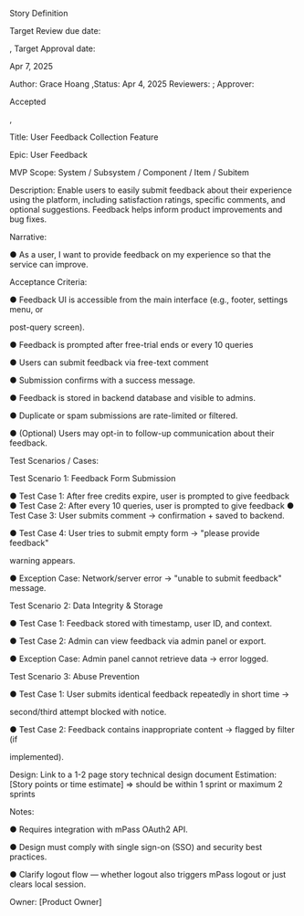 Story Definition

Target Review due date:

, Target Approval date:

Apr 7, 2025

Author: Grace Hoang ,Status:
Apr 4, 2025
Reviewers: ; Approver:

Accepted

,

Title: User Feedback Collection Feature

Epic: User Feedback

MVP Scope: System / Subsystem / Component / Item / Subitem

Description: Enable users to easily submit feedback about their experience using the
platform, including satisfaction ratings, specific comments, and optional suggestions.
Feedback helps inform product improvements and bug fixes.

Narrative:

●  As a user, I want to provide feedback on my experience so that the service can improve.

Acceptance Criteria:

●  Feedback UI is accessible from the main interface (e.g., footer, settings menu, or

post-query screen).

●  Feedback is prompted after free-trial ends or every 10 queries

●  Users can submit feedback via free-text comment

●  Submission confirms with a success message.

●  Feedback is stored in backend database and visible to admins.

●  Duplicate or spam submissions are rate-limited or filtered.

●  (Optional) Users may opt-in to follow-up communication about their feedback.

Test Scenarios / Cases:

Test Scenario 1: Feedback Form Submission

●  Test Case 1: After free credits expire, user is prompted to give feedback
●  Test Case 2: After every 10 queries, user is prompted to give feedback
●  Test Case 3: User submits comment → confirmation + saved to backend.

●  Test Case 4: User tries to submit empty form → "please provide feedback"

warning appears.

●  Exception Case: Network/server error → "unable to submit feedback" message.

Test Scenario 2: Data Integrity & Storage

●  Test Case 1: Feedback stored with timestamp, user ID, and context.

●  Test Case 2: Admin can view feedback via admin panel or export.

●  Exception Case: Admin panel cannot retrieve data → error logged.

Test Scenario 3: Abuse Prevention

●  Test Case 1: User submits identical feedback repeatedly in short time →

second/third attempt blocked with notice.

●  Test Case 2: Feedback contains inappropriate content → flagged by filter (if

implemented).

Design: Link to a 1-2 page story technical design document
Estimation: [Story points or time estimate] ⇒ should be within 1 sprint or maximum 2
sprints

Notes:

●  Requires integration with mPass OAuth2 API.

●  Design must comply with single sign-on (SSO) and security best practices.

●  Clarify logout flow — whether logout also triggers mPass logout or just clears local session.

Owner: [Product Owner]



